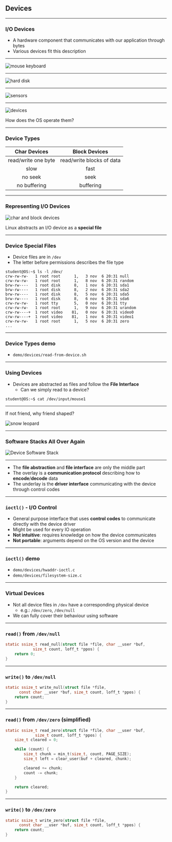 ## Devices

---

### I/O Devices

- A hardware component that communicates with our application through bytes
- Various devices fit this description

----

![mouse keyboard](file-descriptors/media/dev-mouse-keyboard.png)

----

![hard disk](file-descriptors/media/dev-storage.png)

----

![sensors](file-descriptors/media/dev-sensors.png)

----

![devices](file-descriptors/media/devices.png)

How does the OS operate them?

---

### Device Types

| Char Devices          | Block Devices             |
| :-------------------: | :-----------------------: |
| read/write one byte   | read/write blocks of data |
| slow                  | fast                      |
| no seek             	| seek	                    |
| no buffering          | buffering                 |

----

### Representing I/O Devices

![char and block devices](file-descriptors/media/char-block-devices.svg)

Linux abstracts an I/O device as a **special file**

----

### Device Special Files

- Device files are in `/dev`
- The letter before permissions describes the file type

```console
student@OS:~$ ls -l /dev/
crw-rw-rw-   1 root root      1,   3 nov  6 20:31 null
crw-rw-rw-   1 root root      1,   8 nov  6 20:31 random
brw-rw----   1 root disk      8,   1 nov  6 20:31 sda1
brw-rw----   1 root disk      8,   2 nov  6 20:31 sda2
brw-rw----   1 root disk      8,   5 nov  6 20:31 sda5
brw-rw----   1 root disk      8,   6 nov  6 20:31 sda6
crw-rw-rw-   1 root tty       5,   0 nov  6 20:31 tty
crw-rw-rw-   1 root root      1,   9 nov  6 20:31 urandom
crw-rw----+  1 root video    81,   0 nov  6 20:31 video0
crw-rw----+  1 root video    81,   1 nov  6 20:31 video1
crw-rw-rw-   1 root root      1,   5 nov  6 20:31 zero
...
```

----

### Device Types demo

- `demo/devices/read-from-device.sh`

---

### Using Devices

- Devices are abstracted as files and follow the **File Interface**
  - Can we simply read to a device?

```console
student@OS:~$ cat /dev/input/mouse1
```

----

If not friend, why friend shaped?

![snow leopard](file-descriptors/media/snow-leopard.png)

----

### Software Stacks All Over Again

![Device Software Stack](file-descriptors/media/device-software-stack.svg)

----

- The **file abstraction** and **file interface** are only the middle part
- The overlay is a **communication protocol** describing how to **encode**/**decode** data
- The underlay is the **driver interface** communicating with the device through control codes

----

### `ioctl()` - I/O Control

- General purpose interface that uses **control codes** to communicate directly with the device driver
- Might be used for every IO operation
- **Not intuitive**: requires knowledge on how the device communicates
- **Not portable**: arguments depend on the OS version and the device

----

### `ioctl()` demo

- `demo/devices/hwaddr-ioctl.c`
- `demo/devices/filesystem-size.c`

---

### Virtual Devices

- Not all device files in `/dev` have a corresponding physical device
  - e.g.: `/dev/zero`, `/dev/null`
- We can fully cover their behaviour using software

----

### `read()` from `/dev/null`

```c
static ssize_t read_null(struct file *file, char __user *buf,
			size_t count, loff_t *ppos) {
	return 0;
}
```

----

### `write()` to `/dev/null`

```c
static ssize_t write_null(struct file *file,
      const char __user *buf, size_t count, loff_t *ppos) {
	return count;
}
```

----

### `read()` from `/dev/zero` (simplified)

```c
static ssize_t read_zero(struct file *file, char __user *buf,
			 size_t count, loff_t *ppos) {
	size_t cleared = 0;

	while (count) {
		size_t chunk = min_t(size_t, count, PAGE_SIZE);
		size_t left = clear_user(buf + cleared, chunk);

		cleared += chunk;
		count -= chunk;
	}

	return cleared;
}
```

----

### `write()` to `/dev/zero`

```c
static ssize_t write_zero(struct file *file,
      const char __user *buf, size_t count, loff_t *ppos) {
	return count;
}
```
